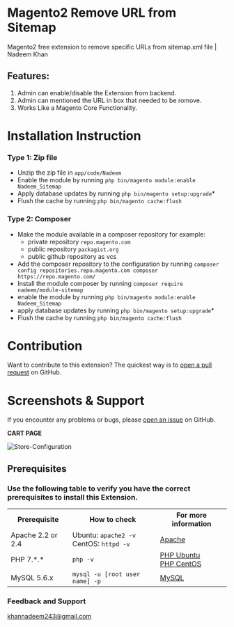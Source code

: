 # Magento2 Remove URL from Sitemap
Magento2 free extension to remove specific URLs from sitemap.xml file | Nadeem Khan
<!-- 
<img src="https://i.ibb.co/MpFR77S/Magento2-linneo-member-discount.png" alt="Magento2-linneo-member-discount" border="0">
 -->
## Features:
1. Admin can enable/disable the Extension from backend.
2. Admin can mentioned the URL in box that needed to be romove.
3. Works Like a Magento Core Functionality.

# Installation Instruction

### Type 1: Zip file

 - Unzip the zip file in `app/code/Nadeem`
 - Enable the module by running `php bin/magento module:enable Nadeem_Sitemap`
 - Apply database updates by running `php bin/magento setup:upgrade`\*
 - Flush the cache by running `php bin/magento cache:flush`

### Type 2: Composer

 - Make the module available in a composer repository for example:
    - private repository `repo.magento.com`
    - public repository `packagist.org`
    - public github repository as vcs
 - Add the composer repository to the configuration by running `composer config repositories.repo.magento.com composer https://repo.magento.com/`
 - Install the module composer by running `composer require nadeem/module-sitemap`
 - enable the module by running `php bin/magento module:enable Nadeem_Sitemap`
 - apply database updates by running `php bin/magento setup:upgrade`\*
 - Flush the cache by running `php bin/magento cache:flush`

# Contribution

Want to contribute to this extension? The quickest way is to <a href="https://help.github.com/articles/about-pull-requests/">open a pull request</a> on GitHub.

# Screenshots & Support

If you encounter any problems or bugs, please <a href="https://github.com/inadeemkhan/magento2-remove-url-from-sitemap/issues">open an issue</a> on GitHub.

<b>CART PAGE</b>

<img src="https://i.ibb.co/1KXZbZ8/Store-Configuration.png" alt="Store-Configuration" border="0">

## Prerequisites

### Use the following table to verify you have the correct prerequisites to install this Extension.
<table>
	<tbody>
		<tr>
			<th>Prerequisite</th>
			<th>How to check</th>
			<th>For more information</th>
		</tr>
	<tr>
		<td>Apache 2.2 or 2.4</td>
		<td>Ubuntu: <code>apache2 -v</code><br>
		CentOS: <code>httpd -v</code></td>
		<td><a href="https://devdocs.magento.com/guides/v2.2/install-gde/prereq/apache.html">Apache</a></td>
	</tr>
	<tr>
		<td>PHP 7.*.*</td>
		<td><code>php -v</code></td>
		<td><a href="http://devdocs.magento.com/guides/v2.2/install-gde/prereq/php-ubuntu.html">PHP Ubuntu</a><br><a href="http://devdocs.magento.com/guides/v2.2/install-gde/prereq/php-centos.html">PHP CentOS</a></td>
	</tr>
	<tr><td>MySQL 5.6.x</td>
	<td><code>mysql -u [root user name] -p</code></td>
	<td><a href="http://devdocs.magento.com/guides/v2.2/install-gde/prereq/mysql.html">MySQL</a></td>
	</tr>
</tbody>
</table>

### Feedback and Support 

<a href="mailto:khannadeem243@gmail.com">khannadeem243@gmail.com</a>
